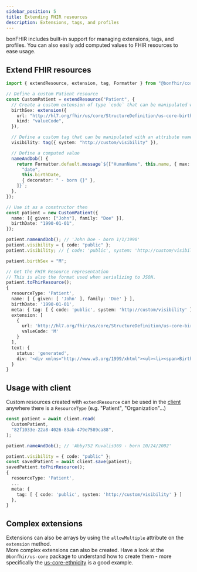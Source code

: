 ```yaml
---
sidebar_position: 5
title: Extending FHIR resources
description: Extensions, tags, and profiles
---
```


bonFHIR includes built-in support for managing extensions, tags, and profiles.
You can also easily add computed values to FHIR resources to ease usage.

## Extend FHIR resources

```typescript
import { extendResource, extension, tag, Formatter } from "@bonfhir/core/r4b";

// Define a custom Patient resource
const CustomPatient = extendResource("Patient", {
  // Create a custom extension of type `code` that can be manipulated with an attribute named `birthSex`.
  birthSex: extension({
    url: "http://hl7.org/fhir/us/core/StructureDefinition/us-core-birthsex",
    kind: "valueCode",
  }),

  // Define a custom tag that can be manipulated with an attribute named `visiblity`
  visibility: tag({ system: "http://custom/visibility" }),

  // Define a computed value
  nameAndDob() {
    return Formatter.default.message`${["HumanName", this.name, { max: 1 }]}${[
      "date",
      this.birthDate,
      { decorator: " - born {}" },
    ]}`;
  },
});

// Use it as a constructor then
const patient = new CustomPatient({
  name: [{ given: ["John"], family: "Doe" }],
  birthDate: "1990-01-01",
});

patient.nameAndDob(); // 'John Doe - born 1/1/1990'
patient.visibility = { code: "public" };
patient.visibility; // { code: 'public', system: 'http://custom/visibility' }

patient.birthSex = "M";

// Get the FHIR Resource representation
// This is also the format used when serializing to JSON.
patient.toFhirResource();
{
  resourceType: 'Patient',
  name: [ { given: [ 'John' ], family: 'Doe' } ],
  birthDate: '1990-01-01',
  meta: { tag: [ { code: 'public', system: 'http://custom/visibility' } ] },
  extension: [
    {
      url: 'http://hl7.org/fhir/us/core/StructureDefinition/us-core-birthsex',
      valueCode: 'M'
    }
  ],
  text: {
    status: 'generated',
    div: '<div xmlns="http://www.w3.org/1999/xhtml"><ul><li><span>Birth Date: </span>1/1/1990</li><li><span>Name: </span><ul><li>John Doe</li></ul></li></ul></div>'
  }
}
```

## Usage with client

Custom resources created with `extendResource` can be used in the [client](/packages/core/fhir-client) anywhere there is a `ResourceType`
(e.g. "Patient", "Organization"...)

```typescript
const patient = await client.read(
  CustomPatient,
  "82f1033e-22a8-4026-83ab-479e7589ca88",
);

patient.nameAndDob(); // 'Abby752 Kuvalis369 - born 10/24/2002'

patient.visibility = { code: "public" };
const savedPatient = await client.save(patient);
savedPatient.toFhirResource();
{
  resourceType: 'Patient',
  ...
  meta: {
    tag: [ { code: 'public', system: 'http://custom/visibility' } ]
  },
}
```

## Complex extensions

Extensions can also be arrays by using the `allowMultiple` attribute on the `extension` method.  
More complex extensions can also be created. Have a look at the `@bonfhir/us-core` package to understand how to create
them - more specifically the
[us-core-ethnicity](https://github.com/bonfhir/bonfhir/blob/main/packages/us-core/src/r4b/patient/ethnicity.ts)
is a good example.
